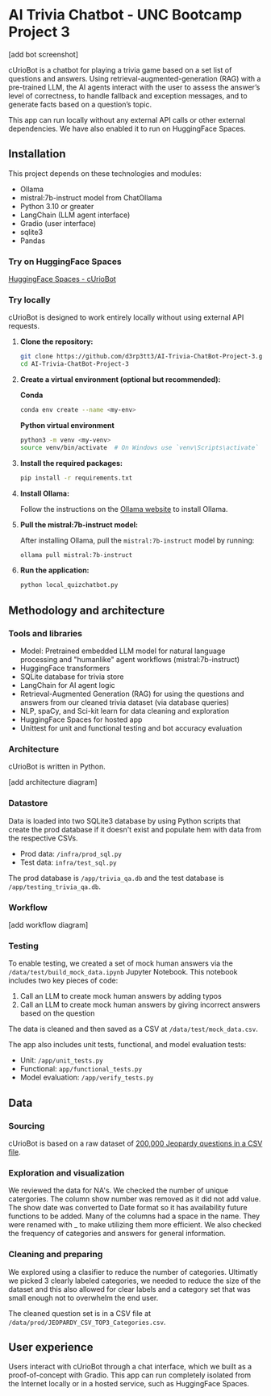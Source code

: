 # AI Trivia Chatbot - UNC Bootcamp Project 3

[add bot screenshot]

cUrioBot is a chatbot for playing a trivia game based on a set list of questions and answers. Using retrieval-augmented-generation (RAG) with a pre-trained LLM, the AI agents interact with the user to assess the answer’s level of correctness, to handle fallback and exception messages, and to generate facts based on a question’s topic.

This app can run locally without any external API calls or other external dependencies. We have also enabled it to run on HuggingFace Spaces.

## Installation

This project depends on these technologies and modules:

* Ollama
* mistral:7b-instruct model from ChatOllama
* Python 3.10 or greater
* LangChain (LLM agent interface)
* Gradio (user interface)
* sqlite3
* Pandas

### Try on HuggingFace Spaces

[HuggingFace Spaces - cUrioBot](https://huggingface.co/spaces/JackKuppuswamy/cUrioBot)

### Try locally

cUrioBot is designed to work entirely locally without using external API requests.

1. **Clone the repository:**

    ```sh
    git clone https://github.com/d3rp3tt3/AI-Trivia-ChatBot-Project-3.git
    cd AI-Trivia-ChatBot-Project-3
    ```

2. **Create a virtual environment (optional but recommended):**

    **Conda**

    ```sh
    conda env create --name <my-env>
    ```

    **Python virtual environment**

    ```sh
    python3 -m venv <my-venv>
    source venv/bin/activate  # On Windows use `venv\Scripts\activate`
    ```

3. **Install the required packages:**

    ```sh
    pip install -r requirements.txt
    ```

4. **Install Ollama:**

    Follow the instructions on the [Ollama website](https://ollama.com) to install Ollama.

5. **Pull the mistral:7b-instruct model:**

    After installing Ollama, pull the `mistral:7b-instruct` model by running:

    ```sh
    ollama pull mistral:7b-instruct
    ```

6. **Run the application:**

    ```sh
    python local_quizchatbot.py
    ```

## Methodology and architecture

### Tools and libraries

* Model: Pretrained embedded LLM model for natural language processing and "humanlike" agent workflows (mistral:7b-instruct)
* HuggingFace transformers
* SQLite database for trivia store
* LangChain for AI agent logic
* Retrieval-Augmented Generation (RAG) for using the questions and answers from our cleaned trivia dataset (via database queries)
* NLP, spaCy, and Sci-kit learn for data cleaning and exploration
* HuggingFace Spaces for hosted app
* Unittest for unit and functional testing and bot accuracy evaluation

### Architecture

cUrioBot is written in Python.

[add architecture diagram]

### Datastore

Data is loaded into two SQLite3 database by using Python scripts that create the prod database if it doesn't exist and populate hem with data from the respective CSVs.

* Prod data: `/infra/prod_sql.py`
* Test data: `infra/test_sql.py`

The prod database is `/app/trivia_qa.db` and the test database is `/app/testing_trivia_qa.db`.

### Workflow

[add workflow diagram]

### Testing

To enable testing, we created a set of mock human answers via the `/data/test/build_mock_data.ipynb` Jupyter Notebook. This notebook includes two key pieces of code:

1. Call an LLM to create mock human answers by adding typos
2. Call an LLM to create mock human answers by giving incorrect answers based on the question

The data is cleaned and then saved as a CSV at `/data/test/mock_data.csv`.

The app also includes unit tests, functional, and model evaluation tests:

* Unit: `/app/unit_tests.py`
* Functional: `app/functional_tests.py`
* Model evaluation: `/app/verify_tests.py`

## Data

### Sourcing

cUrioBot is based on a raw dataset of [200,000 Jeopardy questions in a CSV file](https://www.reddit.com/r/datasets/comments/1uyd0t/200000_jeopardy_questions_in_a_json_file/?rdt=43915).

### Exploration and visualization

We reviewed the data for NA's. We checked the number of unique catergories. The column show number was removed as it did not add value. The show date was converted to Date format so it has availability future functions to be added. Many of the columns had a space in the name. They were renamed with _ to make utilizing them more efficient. We also checked the frequency of categories and answers for general information.

### Cleaning and preparing

We explored using a clasifier to reduce the number of categories. Ultimatly we picked 3 clearly labeled categories, we needed to reduce the size of the dataset and this also allowed for clear labels and a category set that was small enough not to overwhelm the end user. 

The cleaned question set is in a CSV file at `/data/prod/JEOPARDY_CSV_TOP3_Categories.csv`.

## User experience

Users interact with cUrioBot through a chat interface, which we built as a proof-of-concept with Gradio. This app can run completely isolated from the Internet locally or in a hosted service, such as HuggingFace Spaces.
